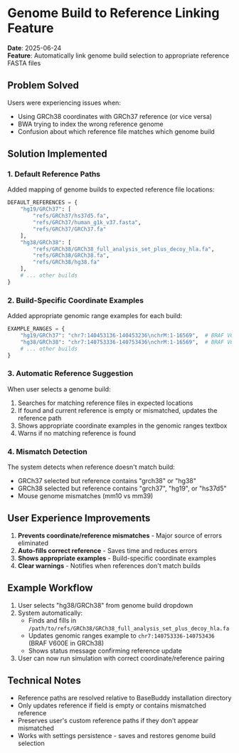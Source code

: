 # Genome Build to Reference Linking Feature

**Date**: 2025-06-24  
**Feature**: Automatically link genome build selection to appropriate reference FASTA files

## Problem Solved

Users were experiencing issues when:
- Using GRCh38 coordinates with GRCh37 reference (or vice versa)
- BWA trying to index the wrong reference genome
- Confusion about which reference file matches which genome build

## Solution Implemented

### 1. Default Reference Paths

Added mapping of genome builds to expected reference file locations:

```python
DEFAULT_REFERENCES = {
    "hg19/GRCh37": [
        "refs/GRCh37/hs37d5.fa",
        "refs/GRCh37/human_g1k_v37.fasta",
        "refs/GRCh37/GRCh37.fa"
    ],
    "hg38/GRCh38": [
        "refs/GRCh38/GRCh38_full_analysis_set_plus_decoy_hla.fa",
        "refs/GRCh38/GRCh38.fa",
        "refs/GRCh38/hg38.fa"
    ],
    # ... other builds
}
```

### 2. Build-Specific Coordinate Examples

Added appropriate genomic range examples for each build:

```python
EXAMPLE_RANGES = {
    "hg19/GRCh37": "chr7:140453136-140453236\nchrM:1-16569",  # BRAF V600E in GRCh37
    "hg38/GRCh38": "chr7:140753336-140753436\nchrM:1-16569",  # BRAF V600E in GRCh38
    # ... other builds
}
```

### 3. Automatic Reference Suggestion

When user selects a genome build:
1. Searches for matching reference files in expected locations
2. If found and current reference is empty or mismatched, updates the reference path
3. Shows appropriate coordinate examples in the genomic ranges textbox
4. Warns if no matching reference is found

### 4. Mismatch Detection

The system detects when reference doesn't match build:
- GRCh37 selected but reference contains "grch38" or "hg38"
- GRCh38 selected but reference contains "grch37", "hg19", or "hs37d5"
- Mouse genome mismatches (mm10 vs mm39)

## User Experience Improvements

1. **Prevents coordinate/reference mismatches** - Major source of errors eliminated
2. **Auto-fills correct reference** - Saves time and reduces errors
3. **Shows appropriate examples** - Build-specific coordinate examples
4. **Clear warnings** - Notifies when references don't match builds

## Example Workflow

1. User selects "hg38/GRCh38" from genome build dropdown
2. System automatically:
   - Finds and fills in `/path/to/refs/GRCh38/GRCh38_full_analysis_set_plus_decoy_hla.fa`
   - Updates genomic ranges example to `chr7:140753336-140753436` (BRAF V600E in GRCh38)
   - Shows status message confirming reference update
3. User can now run simulation with correct coordinate/reference pairing

## Technical Notes

- Reference paths are resolved relative to BaseBuddy installation directory
- Only updates reference if field is empty or contains mismatched reference
- Preserves user's custom reference paths if they don't appear mismatched
- Works with settings persistence - saves and restores genome build selection